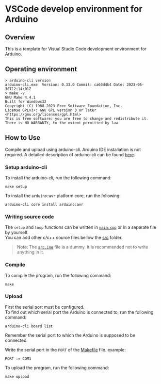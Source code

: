 # VSCode develop environment for Arduino

## Overview
This is a template for Visual Studio Code development environment for Arduino.  

## Operating environment
```shell
> arduino-cli version 
arduino-cli.exe  Version: 0.33.0 Commit: ca60d4b4 Date: 2023-05-30T12:14:01Z
> make -v   
GNU Make 4.4.1
Built for Windows32
Copyright (C) 1988-2023 Free Software Foundation, Inc.
License GPLv3+: GNU GPL version 3 or later <https://gnu.org/licenses/gpl.html>
This is free software: you are free to change and redistribute it.
There is NO WARRANTY, to the extent permitted by law.
```

## How to Use
Compile and upload using arduino-cli. Arduino IDE installation is not required. A detailed description of arduino-cli can be found [here](https://arduino.github.io/arduino-cli).  

### Setup arduino-cli
To install the arduino-cli, run the following command:  
```shell
make setup
```
To install the `arduino:avr` platform core, run the following:  
```shell
arduino-cli core install arduino:avr
```

### Writing source code
The `setup` and `loop` functions can be written in [`main.cpp`](src/main.cpp) or in a separate file by yourself.  
You can add other c/c++ source files bellow the [src](src) folder.  
> Note: The [`src.ino`](src/src.ino) file is a dummy. It is recommended not to write anything in it.

### Compile
To compile the program, run the following command:
```shell
make
```

### Upload
First the serial port must be configured.  
To find out which serial port the Arduino is connected to, run the following command:
```shell
arduino-cli board list
```
Remember the serial port to which the Arduino is supposed to be connected.  

Write the serial port in the `PORT` of the [Makefile](Makefile) file. example:
```
PORT := COM1
```

To upload the program, run the following command:
```shell
make upload
```